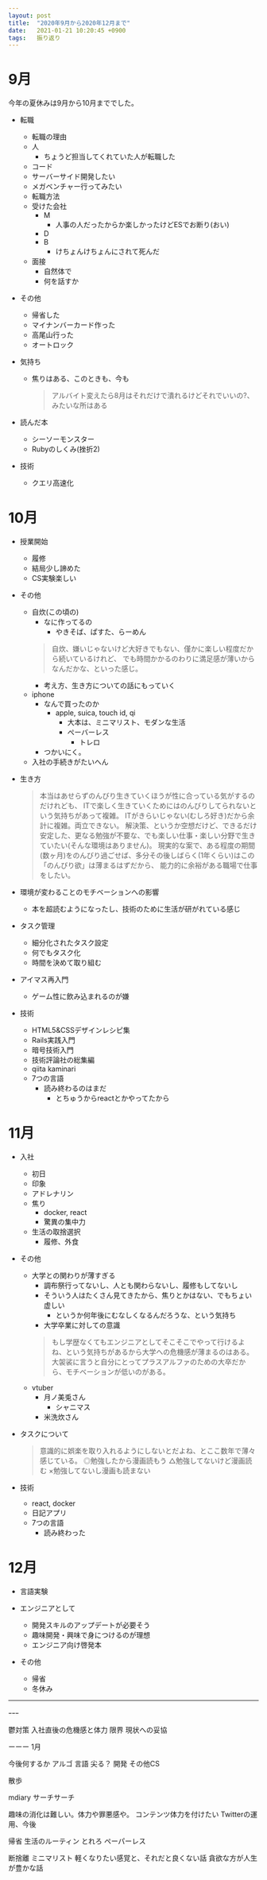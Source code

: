 ```yaml
---
layout: post
title:  "2020年9月から2020年12月まで"
date:   2021-01-21 10:20:45 +0900
tags:   振り返り
---
```




# 9月

今年の夏休みは9月から10月まででした。


- 転職
  - 転職の理由
  - 人
    - ちょうど担当してくれていた人が転職した
  - コード
  - サーバーサイド開発したい
  - メガベンチャー行ってみたい
  - 転職方法
  - 受けた会社
    - M
      - 人事の人だったからか楽しかったけどESでお断り(おい)
    - D
    - B
      - けちょんけちょんにされて死んだ
  - 面接
    - 自然体で
    - 何を話すか

- その他
  - 帰省した
  - マイナンバーカード作った
  - 高尾山行った
  - オートロック

- 気持ち
  - 焦りはある、このときも、今も
    > アルバイト変えたら8月はそれだけで潰れるけどそれでいいの?、みたいな所はある


- 読んだ本
  - シーソーモンスター
  - Rubyのしくみ(挫折2)

- 技術
  - クエリ高速化

# 10月

- 授業開始
  - 履修
  - 結局少し諦めた
  - CS実験楽しい

- その他
  - 自炊(この頃の)
    - なに作ってるの
      - やきそば、ぱすた、らーめん
    > 自炊、嫌いじゃないけど大好きでもない、僅かに楽しい程度だから続いているけれど、
    > でも時間かかるのわりに満足感が薄いからなんだかな、といった感じ。
    - 考え方、生き方についての話にもっていく
  - iphone
    - なんで買ったのか
      - apple, suica, touch id, qi
        - 大本は、ミニマリスト、モダンな生活
        - ぺーバーレス
          - トレロ
    - つかいにく。
  - 入社の手続きがたいへん

- 生き方
  > 本当はあせらずのんびり生きていくほうが性に合っている気がするのだけれども、
  > ITで楽しく生きていくためにはのんびりしてられないという気持ちがあって複雑。
  > ITがきらいじゃない(むしろ好き)だから余計に複雑。両立できない。
  > 解決策、というか空想だけど、できるだけ安定した、更なる勉強が不要な、でも楽しい仕事・楽しい分野で生きていたい(そんな環境はありません)。
  > 現実的な案で、ある程度の期間(数ヶ月)をのんびり過ごせば、多分その後しばらく(1年くらい)はこの「のんびり欲」は薄まるはずだから、
  > 能力的に余裕がある職場で仕事をしたい。

- 環境が変わることのモチベーションへの影響
  - 本を超読むようになったし、技術のために生活が研がれている感じ

- タスク管理
  - 細分化されたタスク設定
  - 何でもタスク化
  - 時間を決めて取り組む

- アイマス再入門
  - ゲーム性に飲み込まれるのが嫌

- 技術
  - HTML5&CSSデザインレシピ集
  - Rails実践入門
  - 暗号技術入門
  - 技術評論社の総集編
  - qiita kaminari
  - 7つの言語
    - 読み終わるのはまだ
      - とちゅうからreactとかやってたから

# 11月

- 入社
  - 初日
  - 印象
  - アドレナリン
  - 焦り
    - docker, react
    - 驚異の集中力
  - 生活の取捨選択
    - 履修、外食

- その他
  - 大学との関わりが薄すぎる
    - 調布祭行ってないし、人とも関わらないし、履修もしてないし
    - そういう人はたくさん見てきたから、焦りとかはない、でもちょい虚しい
      - というか何年後にむなしくなるんだろうな、という気持ち
    - 大学卒業に対しての意識
    > もし学歴なくてもエンジニアとしてそこそこでやって行けるよね、という気持ちがあるから大学への危機感が薄まるのはある。大袈裟に言うと自分にとってプラスアルファのための大卒だから、モチベーションが低いのがある。
  - vtuber
    - 月ノ美兎さん
      - シャニマス
    - 米洗炊さん

- タスクについて
  > 意識的に娯楽を取り入れるようにしないとだよね、とここ数年で薄々感じている。
  > ◎勉強したから漫画読もう
  > △勉強してないけど漫画読む
  > ×勉強してないし漫画も読まない

- 技術
  - react, docker
  - 日記アプリ
  - 7つの言語
    - 読み終わった

# 12月
- 言語実験

- エンジニアとして
  - 開発スキルのアップデートが必要そう
  - 趣味開発・興味で身につけるのが理想
  - エンジニア向け啓発本

- その他
  - 帰省
  - 冬休み

---



ｰｰｰ





鬱対策
入社直後の危機感と体力
限界
現状への妥協

ーーー
1月

今後何するか
アルゴ
言語
尖る？
開発
その他CS

散歩

mdiary
サーチサーチ

趣味の消化は難しい。体力や罪悪感や。
コンテンツ体力を付けたい
Twitterの運用、今後

帰省
生活のルーティン
とれろ
ペーパーレス

断捨離
ミニマリスト
軽くなりたい感覚と、それだと良くない話
貪欲な方が人生が豊かな話





